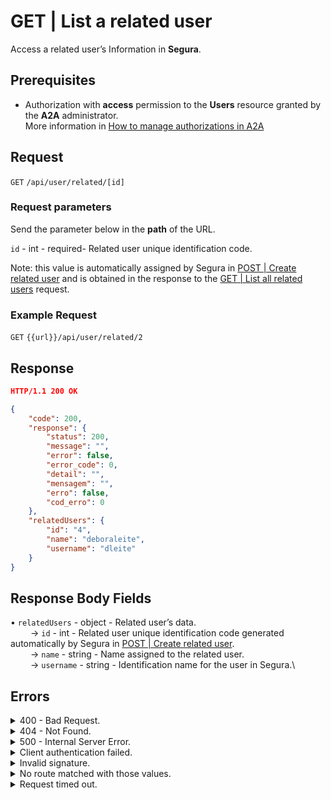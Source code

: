 # GET | List a related user

Access a related user’s Information in **Segura**.

## Prerequisites

* Authorization with **access** permission to the **Users** resource granted by the **A2A** administrator.\
  More information in [How to manage authorizations in A2A](../../../../../v4/docs/how-to-manage-authorizations-in-a2a/)

## Request

`GET` `/api/user/related/[id]`

### Request parameters

Send the parameter below in the **path** of the URL.

`id` - int - required- Related user unique identification code.

Note: this value is automatically assigned by Segura in [POST | Create related user](../../../../../v4/docs/pt/api-post-create-related-user/) and is obtained in the response to the [GET | List all related users](../../../../../v4/docs/pt/api-get-list-all-related-users/) request.

### Example Request

`GET` `{{url}}/api/user/related/2`

## Response

```json
HTTP/1.1 200 OK
```

```json
{
    "code": 200,
    "response": {
        "status": 200,
        "message": "",
        "error": false,
        "error_code": 0,
        "detail": "",
        "mensagem": "",
        "erro": false,
        "cod_erro": 0
    },
    "relatedUsers": {
        "id": "4",
        "name": "deboraleite",
        "username": "dleite"
    }
}
```

## Response Body Fields

• `relatedUsers` - object - Related user’s data.\
&#x20;   → `id` - int - Related user unique identification code generated automatically by Segura in [POST | Create related user](../../../../../v4/docs/pt/api-post-create-related-user/).\
&#x20;   → `name` - string - Name assigned to the related user.\
&#x20;   → `username` - string - Identification name for the user in Segura.\


## Errors

<details>

<summary>400 - Bad Request.</summary>

***

Message: "1005: User does not exist"\


Possible cause: the id provided hasn’t returned a user registered in Segura.\
Solution: provide a valid id and resend the request.

***

</details>

<details>

<summary>404 - Not Found.</summary>

***

Message: "Resource sub not found"\


Possible cause: the URL or requested resource isn’t correct.\
Solution: check the URL and make sure all the parameters are correct.

***

</details>

<details>

<summary>500 - Internal Server Error.</summary>

***

Message: "Unexpected error."\


Possible cause: the error is in the Segura server.\
Solution: contact the support team for more information.

***

Message: "You are not authorized to access this resource."\


Possible cause: you don’t have the authorization to access this resource.\
Solution: ask the administrator to check your permission to access the Users resources in A2A.

***

</details>

<details>

<summary>Client authentication failed.</summary>

***

Message: "Client authentication failed."\


Possible cause: failure in your application authentication with the Segura server.\
Solution: check the authentication parameters such as `Access Token URL`, `Client ID` and `Client secret` and request a new access token.

***

</details>

<details>

<summary>Invalid signature.</summary>

***

Message: "Invalid signature"\


Possible cause: failure in recognizing the URL of the client application.\
Solution: check the URL of the client application and resend the request.

***

</details>

<details>

<summary>No route matched with those values.</summary>

***

Message: "No route matched with those values."\


Possible cause: the authorization header is missing in the API request.\
Solution: request a new access token.

***

</details>

<details>

<summary>Request timed out.</summary>

***

Message: "Request timed out."\


Possible cause: the request time has expired.\
Solution: check the connectivity between the source of the request and the Segura server.

</details>

